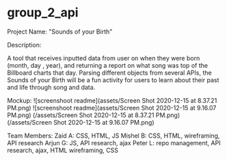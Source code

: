 # group_2_api

Project Name: "Sounds of your Birth"

Description:

A tool that receives inputted data from user on when they were born (month, day , year), and returning a report on what song was top of the Billboard charts that day.
Parsing different objects from several APIs, the Sounds of your Birth will be a fun activity for users to learn about their past and life through song and data.

Mockup:
![screenshoot readme](assets/Screen Shot 2020-12-15 at 8.37.21 PM.png)
![screenshoot readme](assets/Screen Shot 2020-12-15 at 9.16.07 PM.png)
(/assets/Screen Shot 2020-12-15 at 8.37.21 PM.png)
(/assets/Screen Shot 2020-12-15 at 9.16.07 PM.png)

Team Members:
Zaid A: CSS, HTML, JS
Mishel B: CSS, HTML, wireframing, API research
Arjun G: JS, API research, ajax
Peter L: repo management, API research, ajax, HTML wireframing, CSS

